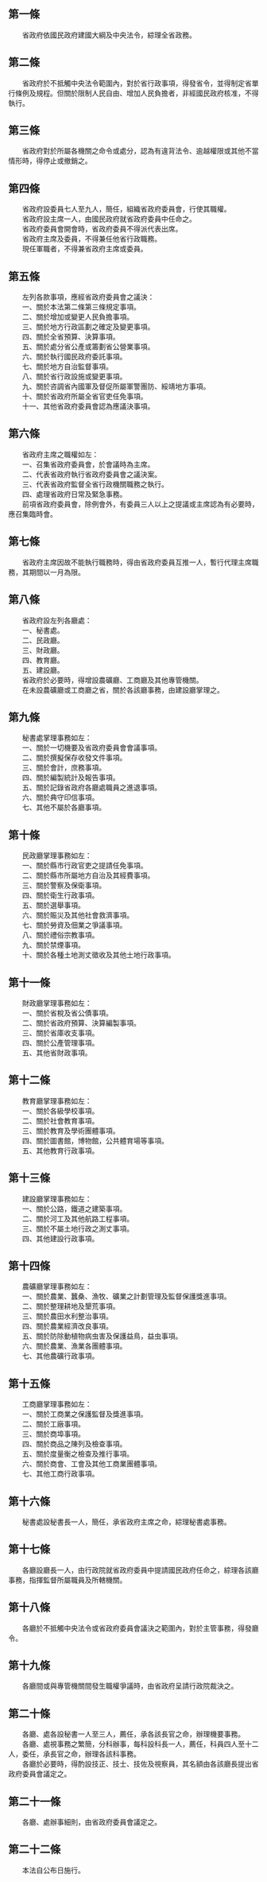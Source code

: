 第一條 
-------
　　省政府依國民政府建國大綱及中央法令，綜理全省政務。  


第二條 
-------
　　省政府於不抵觸中央法令範圍內，對於省行政事項，得發省令，並得制定省單行條例及規程。但關於限制人民自由、增加人民負擔者，非經國民政府核准，不得執行。  


第三條 
-------
　　省政府對於所屬各機關之命令或處分，認為有違背法令、逾越權限或其他不當情形時，得停止或撤銷之。  


第四條 
-------
　　省政府設委員七人至九人，簡任，組織省政府委員會，行使其職權。  
　　省政府設主席一人，由國民政府就省政府委員中任命之。  
　　省政府委員會開會時，省政府委員不得派代表出席。  
　　省政府主席及委員，不得兼任他省行政職務。  
　　現任軍職者，不得兼省政府主席或委員。  


第五條 
-------
　　左列各款事項，應經省政府委員會之議決：  
　　一、關於本法第二條第三條規定事項。  
　　二、關於增加或變更人民負擔事項。  
　　三、關於地方行政區劃之確定及變更事項。  
　　四、關於全省預算、決算事項。  
　　五、關於處分省公產或籌劃省公營業事項。  
　　六、關於執行國民政府委託事項。  
　　七、關於地方自治監督事項。  
　　八、關於省行政設施或變更事項。  
　　九、關於咨調省內國軍及督促所屬軍警團防、綏靖地方事項。  
　　十、關於省政府所屬全省官吏任免事項。  
　　十一、其他省政府委員會認為應議決事項。  


第六條 
-------
　　省政府主席之職權如左：  
　　一、召集省政府委員會，於會議時為主席。  
　　二、代表省政府執行省政府委員會之議決案。  
　　三、代表省政府監督全省行政機關職務之執行。  
　　四、處理省政府日常及緊急事務。  
　　前項省政府委員會，除例會外，有委員三人以上之提議或主席認為有必要時，應召集臨時會。  


第七條 
-------
　　省政府主席因故不能執行職務時，得由省政府委員互推一人，暫行代理主席職務，其期間以一月為限。  


第八條 
-------
　　省政府設左列各廳處：  
　　一、秘書處。  
　　二、民政廳。  
　　三、財政廳。  
　　四、教育廳。  
　　五、建設廳。  
　　省政府於必要時，得增設農礦廳、工商廳及其他專管機關。  
　　在未設農礦廳或工商廳之省，關於各該廳事務，由建設廳掌理之。  


第九條 
-------
　　秘書處掌理事務如左：  
　　一、關於一切機要及省政府委員會會議事項。  
　　二、關於撰擬保存收發文件事項。  
　　三、關於會計，庶務事項。  
　　四、關於編製統計及報告事項。  
　　五、關於記錄省政府各廳處職員之進退事項。  
　　六、關於典守印信事項。  
　　七、其他不屬於各廳事項。  


第十條 
-------
　　民政廳掌理事務如左：  
　　一、關於縣市行政官吏之提請任免事項。  
　　二、關於縣市所屬地方自治及其經費事項。  
　　三、關於警察及保衛事項。  
　　四、關於衛生行政事項。  
　　五、關於選舉事項。  
　　六、關於賑災及其他社會救濟事項。  
　　七、關於勞資及佃業之爭議事項。  
　　八、關於禮俗宗教事項。  
　　九、關於禁煙事項。  
　　十、關於各種土地測丈徵收及其他土地行政事項。  


第十一條 
---------
　　財政廳掌理事務如左：  
　　一、關於省稅及省公債事項。  
　　二、關於省政府預算、決算編製事項。  
　　三、關於省庫收支事項。  
　　四、關於公產管理事項。  
　　五、其他省財政事項。  


第十二條 
---------
　　教育廳掌理事務如左：  
　　一、關於各級學校事項。  
　　二、關於社會教育事項。  
　　三、關於教育及學術團體事項。  
　　四、關於圖書館，博物館，公共體育場等事項。  
　　五、其他教育行政事項。  


第十三條 
---------
　　建設廳掌理事務如左：  
　　一、關於公路，鐵道之建築事項。  
　　二、關於河工及其他航路工程事項。  
　　三、關於不屬土地行政之測丈事項。  
　　四、其他建設行政事項。  


第十四條 
---------
　　農礦廳掌理事務如左：  
　　一、關於農業、蠶桑、漁牧、礦業之計劃管理及監督保護獎進事項。  
　　二、關於整理耕地及墾荒事項。  
　　三、關於農田水利整治事項。  
　　四、關於農業經濟改良事項。  
　　五、關於防除動植物病虫害及保護益鳥，益虫事項。  
　　六、關於農業、漁業各團體事項。  
　　七、其他農礦行政事項。  


第十五條 
---------
　　工商廳掌理事務如左：  
　　一、關於工商業之保護監督及獎進事項。  
　　二、關於工廠事項。  
　　三、關於商埠事項。  
　　四、關於商品之陳列及檢查事項。  
　　五、關於度量衡之檢查及推行事項。  
　　六、關於商會、工會及其他工商業團體事項。  
　　七、其他工商行政事項。  


第十六條 
---------
　　秘書處設秘書長一人，簡任，承省政府主席之命，綜理秘書處事務。  


第十七條 
---------
　　各廳設廳長一人，由行政院就省政府委員中提請國民政府任命之，綜理各該廳事務，指揮監督所屬職員及所轄機關。  


第十八條 
---------
　　各廳於不抵觸中央法令或省政府委員會議決之範圍內，對於主管事務，得發廳令。  


第十九條 
---------
　　各廳間或與專管機關間發生職權爭議時，由省政府呈請行政院裁決之。  


第二十條 
---------
　　各廳、處各設秘書一人至三人，薦任，承各該長官之命，辦理機要事務。  
　　各廳、處視事務之繁簡，分科辦事，每科設科長一人，薦任，科員四人至十二人，委任，承長官之命，辦理各該科事務。  
　　各廳於必要時，得酌設技正、技士、技佐及視察員，其名額由各該廳長提出省政府委員會議定之。  


第二十一條 
-----------
　　各廳、處辦事細則，由省政府委員會議定之。  


第二十二條 
-----------
　　本法自公布日施行。